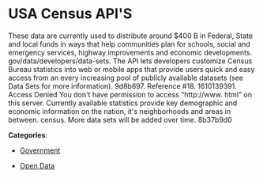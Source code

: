 # USA Census API'S


These data are currently used to distribute around $400 B in Federal, State and local funds in ways that help communities plan for schools, social and emergency services, highway improvements and economic developments. gov/data/developers/data-sets. The API lets developers customize Census Bureau statistics into web or mobile apps that provide users quick and easy access from an every increasing pool of publicly available datasets (see Data Sets for more information). 9d8b697. Reference #18. 1610139391. Access Denied You don't have permission to access "http://www. html" on this server. Currently available statistics provide key demographic and economic information on the nation, it's neighborhoods and areas in between. census. More data sets will be added over time. 8b37b9d0



**Categories**:

- [Government](https://github.com/apis-list/apis-list#government)

- [Open Data](https://github.com/apis-list/apis-list#open-data)



